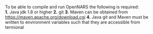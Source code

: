To be able to compile and run OpenNARS the following is required:
<br/>
**1.** Java jdk 1.8 or higher
**2.** git 
**3.** Maven can be obtained from https://maven.apache.org/download.cgi
**4.** Java git and Maven must be written to environment variables such that they are accessible from termional
